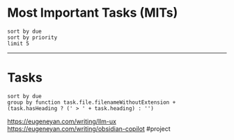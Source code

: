 # Most Important Tasks (MITs)

```tasks
sort by due
sort by priority
limit 5
```

---
# Tasks

```tasks
sort by due
group by function task.file.filenameWithoutExtension + (task.hasHeading ? (' > ' + task.heading) : '')
```

https://eugeneyan.com/writing/llm-ux
https://eugeneyan.com/writing/obsidian-copilot #project